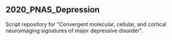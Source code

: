 ## 2020_PNAS_Depression

Script repository for "Convergent molecular, cellular, and cortical neuroimaging signatures of major depressive disorder". 

